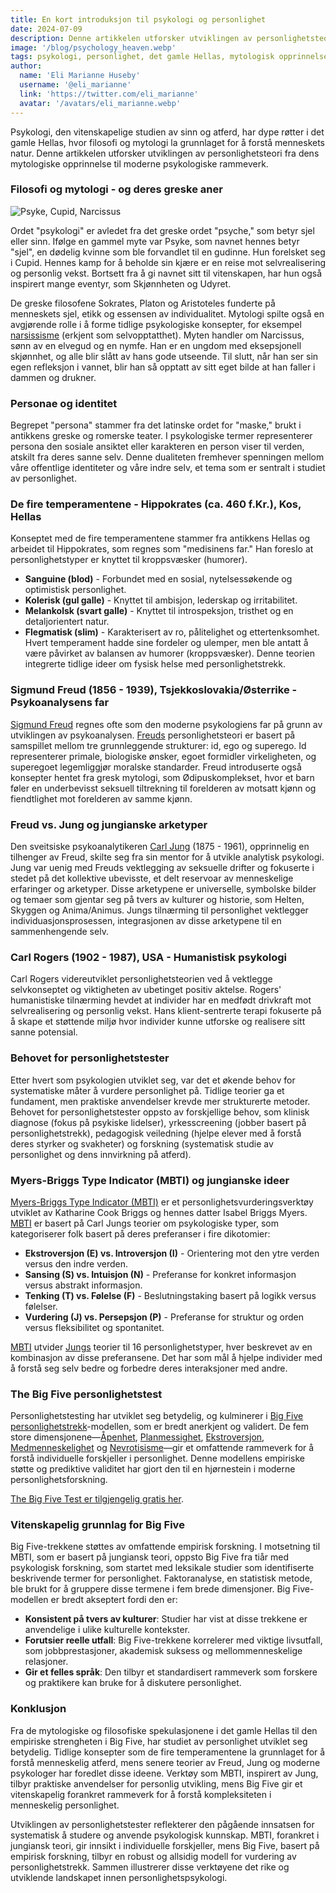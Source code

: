 ```yaml
---
title: En kort introduksjon til psykologi og personlighet
date: 2024-07-09
description: Denne artikkelen utforsker utviklingen av personlighetsteori fra dens mytologiske opprinnelse i det gamle Hellas til moderne psykologiske rammeverk, og fremhever viktige konsepter og verktøy som MBTI og Big Five personlighetstrekk-modellen.
image: '/blog/psychology_heaven.webp'
tags: psykologi, personlighet, det gamle Hellas, mytologisk opprinnelse, greske filosofer, Sokrates, Platon, Aristoteles, Hippokrates, fire temperamenter, Sigmund Freud, psykoanalyse, Carl Jung, analytisk psykologi, jungianske arketyper, Carl Rogers, humanistisk psykologi, Myers-Briggs Type Indicator, MBTI, Big Five personlighetstrekk, personlighetstester, personlighetsteori, selvkonsept, kollektivt ubevisst, individuasjon, psykologisk vurdering, personlighetsmodeller
author:
  name: 'Eli Marianne Huseby'
  username: '@eli_marianne'
  link: 'https://twitter.com/eli_marianne'
  avatar: '/avatars/eli_marianne.webp'
---
```


Psykologi, den vitenskapelige studien av sinn og atferd, har dype røtter i det gamle Hellas, hvor filosofi og mytologi la grunnlaget for å forstå menneskets natur. Denne artikkelen utforsker utviklingen av personlighetsteori fra dens mytologiske opprinnelse til moderne psykologiske rammeverk.

### Filosofi og mytologi - og deres greske aner

![Psyke, Cupid, Narcissus](/blog/narcissus_psyche_cupid.jpg)

Ordet "psykologi" er avledet fra det greske ordet "psyche," som betyr sjel eller sinn. Ifølge en gammel myte var Psyke, som navnet hennes betyr "sjel", en dødelig kvinne som ble forvandlet til en gudinne. Hun forelsket seg i Cupid. Hennes kamp for å beholde sin kjære er en reise mot selvrealisering og personlig vekst. Bortsett fra å gi navnet sitt til vitenskapen, har hun også inspirert mange eventyr, som Skjønnheten og Udyret.

De greske filosofene Sokrates, Platon og Aristoteles funderte på menneskets sjel, etikk og essensen av individualitet. Mytologi spilte også en avgjørende rolle i å forme tidlige psykologiske konsepter, for eksempel [narsissisme](/articles/narcissism) (erkjent som selvopptatthet). Myten handler om Narcissus, sønn av en elvegud og en nymfe. Han er en ungdom med eksepsjonell skjønnhet, og alle blir slått av hans gode utseende. Til slutt, når han ser sin egen refleksjon i vannet, blir han så opptatt av sitt eget bilde at han faller i dammen og drukner.

### Personae og identitet

Begrepet "persona" stammer fra det latinske ordet for "maske," brukt i antikkens greske og romerske teater. I psykologiske termer representerer persona den sosiale ansiktet eller karakteren en person viser til verden, atskilt fra deres sanne selv. Denne dualiteten fremhever spenningen mellom våre offentlige identiteter og våre indre selv, et tema som er sentralt i studiet av personlighet.

### De fire temperamentene - Hippokrates (ca. 460 f.Kr.), Kos, Hellas

Konseptet med de fire temperamentene stammer fra antikkens Hellas og arbeidet til Hippokrates, som regnes som "medisinens far." Han foreslo at personlighetstyper er knyttet til kroppsvæsker (humorer).

- **Sanguine (blod)** - Forbundet med en sosial, nytelsessøkende og optimistisk personlighet.
- **Kolerisk (gul galle)** - Knyttet til ambisjon, lederskap og irritabilitet.
- **Melankolsk (svart galle)** - Knyttet til introspeksjon, tristhet og en detaljorientert natur.
- **Flegmatisk (slim)** - Karakterisert av ro, pålitelighet og ettertenksomhet. Hvert temperament hadde sine fordeler og ulemper, men ble antatt å være påvirket av balansen av humorer (kroppsvæsker). Denne teorien integrerte tidlige ideer om fysisk helse med personlighetstrekk.

### Sigmund Freud (1856 - 1939), Tsjekkoslovakia/Østerrike - Psykoanalysens far

[Sigmund Freud](/articles/sigmund_freud) regnes ofte som den moderne psykologiens far på grunn av utviklingen av psykoanalysen. [Freuds](/articles/sigmund_freud) personlighetsteori er basert på samspillet mellom tre grunnleggende strukturer: id, ego og superego. Id representerer primale, biologiske ønsker, egoet formidler virkeligheten, og superegoet legemliggjør moralske standarder. Freud introduserte også konsepter hentet fra gresk mytologi, som Ødipuskomplekset, hvor et barn føler en underbevisst seksuell tiltrekning til forelderen av motsatt kjønn og fiendtlighet mot forelderen av samme kjønn.

### Freud vs. Jung og jungianske arketyper

Den sveitsiske psykoanalytikeren [Carl Jung](/articles/carl_jung) (1875 - 1961), opprinnelig en tilhenger av Freud, skilte seg fra sin mentor for å utvikle analytisk psykologi. Jung var uenig med Freuds vektlegging av seksuelle drifter og fokuserte i stedet på det kollektive ubevisste, et delt reservoar av menneskelige erfaringer og arketyper. Disse arketypene er universelle, symbolske bilder og temaer som gjentar seg på tvers av kulturer og historie, som Helten, Skyggen og Anima/Animus. Jungs tilnærming til personlighet vektlegger individuasjonsprosessen, integrasjonen av disse arketypene til en sammenhengende selv.

### Carl Rogers (1902 - 1987), USA - Humanistisk psykologi

Carl Rogers videreutviklet personlighetsteorien ved å vektlegge selvkonseptet og viktigheten av ubetinget positiv aktelse. Rogers' humanistiske tilnærming hevdet at individer har en medfødt drivkraft mot selvrealisering og personlig vekst. Hans klient-sentrerte terapi fokuserte på å skape et støttende miljø hvor individer kunne utforske og realisere sitt sanne potensial.

### Behovet for personlighetstester

Etter hvert som psykologien utviklet seg, var det et økende behov for systematiske måter å vurdere personlighet på. Tidlige teorier ga et fundament, men praktiske anvendelser krevde mer strukturerte metoder. Behovet for personlighetstester oppsto av forskjellige behov, som klinisk diagnose (fokus på psykiske lidelser), yrkesscreening (jobber basert på personlighetstrekk), pedagogisk veiledning (hjelpe elever med å forstå deres styrker og svakheter) og forskning (systematisk studie av personlighet og dens innvirkning på atferd).

### Myers-Briggs Type Indicator (MBTI) og jungianske ideer

[Myers-Briggs Type Indicator (MBTI)](/articles/mbti_pseudoscience) er et personlighetsvurderingsverktøy utviklet av Katharine Cook Briggs og hennes datter Isabel Briggs Myers. [MBTI](/articles/mbti_pseudoscience) er basert på Carl Jungs teorier om psykologiske typer, som kategoriserer folk basert på deres preferanser i fire dikotomier:

- **Ekstroversjon (E) vs. Introversjon (I)** - Orientering mot den ytre verden versus den indre verden.
- **Sansing (S) vs. Intuisjon (N)** - Preferanse for konkret informasjon versus abstrakt informasjon.
- **Tenking (T) vs. Følelse (F)** - Beslutningstaking basert på logikk versus følelser.
- **Vurdering (J) vs. Persepsjon (P)** - Preferanse for struktur og orden versus fleksibilitet og spontanitet.

[MBTI](/articles/mbti_pseudoscience) utvider [Jungs](/articles/carl_jung) teorier til 16 personlighetstyper, hver beskrevet av en kombinasjon av disse preferansene. Det har som mål å hjelpe individer med å forstå seg selv bedre og forbedre deres interaksjoner med andre.

### The Big Five personlighetstest

Personlighetstesting har utviklet seg betydelig, og kulminerer i [Big Five personlighetstrekk](/articles/big_five_test_history_and_background)-modellen, som er bredt anerkjent og validert. De fem store dimensjonene—[Åpenhet](/articles/openness_to_experience), [Planmessighet](/articles/conscientiousness), [Ekstroversjon](/articles/extraversion), [Medmenneskelighet](/articles/agreeableness) og [Nevrotisisme](/articles/neuroticism)—gir et omfattende rammeverk for å forstå individuelle forskjeller i personlighet. Denne modellens empiriske støtte og prediktive validitet har gjort den til en hjørnestein i moderne personlighetsforskning.

[The Big Five Test er tilgjengelig gratis her](https://bigfive-test.com).

### Vitenskapelig grunnlag for Big Five

Big Five-trekkene støttes av omfattende empirisk forskning. I motsetning til MBTI, som er basert på jungiansk teori, oppsto Big Five fra tiår med psykologisk forskning, som startet med leksikale studier som identifiserte beskrivende termer for personlighet. Faktoranalyse, en statistisk metode, ble brukt for å gruppere disse termene i fem brede dimensjoner. Big Five-modellen er bredt akseptert fordi den er:

- **Konsistent på tvers av kulturer**: Studier har vist at disse trekkene er anvendelige i ulike kulturelle kontekster.
- **Forutsier reelle utfall**: Big Five-trekkene korrelerer med viktige livsutfall, som jobbprestasjoner, akademisk suksess og mellommenneskelige relasjoner.
- **Gir et felles språk**: Den tilbyr et standardisert rammeverk som forskere og praktikere kan bruke for å diskutere personlighet.

### Konklusjon

Fra de mytologiske og filosofiske spekulasjonene i det gamle Hellas til den empiriske strengheten i Big Five, har studiet av personlighet utviklet seg betydelig. Tidlige konsepter som de fire temperamentene la grunnlaget for å forstå menneskelig atferd, mens senere teorier av Freud, Jung og moderne psykologer har foredlet disse ideene. Verktøy som MBTI, inspirert av Jung, tilbyr praktiske anvendelser for personlig utvikling, mens Big Five gir et vitenskapelig forankret rammeverk for å forstå kompleksiteten i menneskelig personlighet.

Utviklingen av personlighetstester reflekterer den pågående innsatsen for systematisk å studere og anvende psykologisk kunnskap. MBTI, forankret i jungiansk teori, gir innsikt i individuelle forskjeller, mens Big Five, basert på empirisk forskning, tilbyr en robust og allsidig modell for vurdering av personlighetstrekk. Sammen illustrerer disse verktøyene det rike og utviklende landskapet innen personlighetspsykologi.

